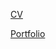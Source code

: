 [CV](https://mhgufron.github.io/profile/cv)

[Portfolio](https://mhgufron.github.io/profile/portfolio)
